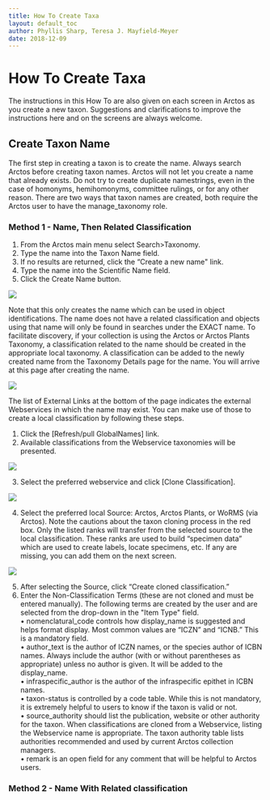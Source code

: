 ```yaml
---
title: How To Create Taxa
layout: default_toc
author: Phyllis Sharp, Teresa J. Mayfield-Meyer
date: 2018-12-09
---
```


# How To Create Taxa

The instructions in this How To are also given on each screen in Arctos as you create a new taxon.  Suggestions and clarifications to improve the instructions here and on the screens are always welcome.

## Create Taxon Name

The first step in creating a taxon is to create the name. Always search Arctos before creating taxon names.  Arctos will not let you create a name that already exists.  Do not try to create duplicate namestrings, even in the case of homonyms, hemihomonyms, committee rulings, or for any other reason.  There are two ways that taxon names are created, both require the Arctos user to have the manage_taxonomy role.

### Method 1 - Name, Then Related Classification

1. From the Arctos main menu select Search>Taxonomy. 
2. Type the name into the Taxon Name field. 
3. If no results are returned, click the “Create a new name" link. 
4. Type the name into the Scientific Name field. 
5. Click the Create Name button. 

![](https://raw.githubusercontent.com/ArctosDB/documentation-wiki/gh-pages/tutorial_images/taxonomy_create_name.png)

Note that this only creates the name which can be used in object identifications. The name does not have a related classification and objects using that name will only be found in searches under the EXACT name. To facilitate discovery, if your collection is using the Arctos or Arctos Plants Taxonomy, a classification related to the name should be created in the appropriate local taxonomy. A classification can be added to the newly created name from the Taxonomy Details page for the name. You will arrive at this page after creating the name.

![](https://raw.githubusercontent.com/ArctosDB/documentation-wiki/gh-pages/tutorial_images/taxonomy_detail_page.png)

The list of External Links at the bottom of the page indicates the external Webservices in which the name may exist. You can make use of those to create a local classification by following these steps.

1. Click the [Refresh/pull GlobalNames] link.
2. Available classifications from the Webservice taxonomies will be presented.

![](https://raw.githubusercontent.com/ArctosDB/documentation-wiki/gh-pages/tutorial_images/taxonomy_pull_global_names.png) 

3. Select the preferred webservice and click [Clone Classification].

![](https://raw.githubusercontent.com/ArctosDB/documentation-wiki/gh-pages/tutorial_images/taxonomy_preferred_webservice.png) 

4. Select the preferred local Source: Arctos, Arctos Plants, or WoRMS (via Arctos).  Note the cautions about the taxon cloning process in the red box.  Only the listed ranks will transfer from the selected source to the local classification.  These ranks are used to build “specimen data” which are used to create labels, locate specimens, etc.  If any are missing, you can add them on the next screen.

![](https://raw.githubusercontent.com/ArctosDB/documentation-wiki/gh-pages/tutorial_images/taxonomy_create_clone.png) 

5. After selecting the Source, click “Create cloned classification.” 
6. Enter the Non-Classification Terms (these are not cloned and must be entered manually). The following terms are created by the user and are selected from the drop-down in the "Item Type" field.  
  •	nomenclatural_code controls how display_name is suggested and helps format display. Most common values are “ICZN” and “ICNB.”  This is a mandatory field.  
  •	author_text is the author of ICZN names, or the species author of ICBN names.  Always include the author (with or without parentheses as appropriate) unless no author is given.  It will be added to the display_name.  
  •	infraspecific_author is the author of the infraspecific epithet in ICBN names.  
  •	taxon-status is controlled by a code table.  While this is not mandatory, it is extremely helpful to users to know if the taxon is valid or not.  
  •	source_authority should list the publication, website or other authority for the taxon.  When classifications are cloned from a Webservice, listing the Webservice name is appropriate.  The taxon authority table lists authorities recommended and used by current Arctos collection managers.  
  •	remark is an open field for any comment that will be helpful to Arctos users.  



### Method 2 - Name With Related classification
